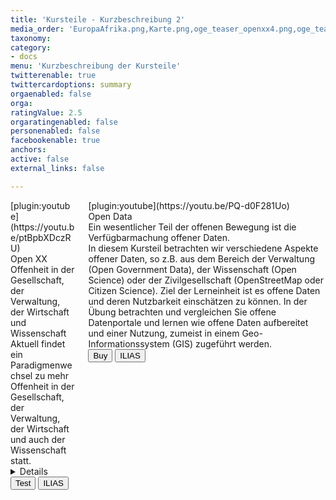 ```yaml
---
title: 'Kursteile - Kurzbeschreibung 2'
media_order: 'EuropaAfrika.png,Karte.png,oge_teaser_openxx4.png,oge_teaser_opendata2.png,teaser_emob.png'
taxonomy:
category:
- docs
menu: 'Kurzbeschreibung der Kursteile'
twitterenable: true
twittercardoptions: summary
orgaenabled: false
orga:
ratingValue: 2.5
orgaratingenabled: false
personenabled: false
facebookenable: true
anchors:
active: false
external_links: false

---
```

<div class="columns">
    <div class="column col-4 col-md-6 col-sm-12">
        <div class="card">
            <div class="card-image">
                [plugin:youtube](https://youtu.be/ptBpbXDczRU)
            </div>
            <div class="card-header">
                <div class="card-title h5">Open XX </div>
                <div class="card-subtitle text-gray">Offenheit in der Gesellschaft, der Verwaltung, der Wirtschaft und
                    Wissenschaft</div>
            </div>
            <div class="card-body">Aktuell findet ein Paradigmenwechsel zu mehr Offenheit in der Gesellschaft, der
                Verwaltung, der Wirtschaft und auch der
                Wissenschaft statt.
                <details class="accordion">
                    <summary class="accordion-header">
                        <i class="icon icon-arrow-right mr-1"></i>
                        Details
                    </summary>
                    <div class="accordion-body">
                        Diese neue Form der Offenheit ist durch Begriffsbildungen mit dem Wort Open geprägt, weshalb wir
                        in
                        diesem Kursteil namens
                        Open XX ausgewählte Facetten solcher Begriffsbildungen betrachten.
                        <br> Ziel der Lerneinheit ist es die wesentlichen Begriffe und Strömungen kennenzulernen und
                        diese
                        einordnen
                        zu können. In der Übung setzen Sie sich intensiver mit Open Access und Open Source Software
                        auseinander. </div>
                </details>
            </div>
            <div class="card-footer">
                    <a href="https://ilias.opengeoedu.de"><button class="btn mx-1">Test</button></a>
                    <a href="https://ilias.opengeoedu.de"><button class="btn mx-1">ILIAS</button></a>
            </div>
        </div>
    </div>
    <div class="column col-4 col-md-6 col-sm-12">
        <div class="card">
            <div class="card-image">[plugin:youtube](https://youtu.be/PQ-d0F281Uo)
                </div>
            <div class="card-header">
                <div class="card-title h5">Open Data</div>
                <div class="card-subtitle text-gray">            Ein wesentlicher Teil der offenen Bewegung ist die Verfügbarmachung offener Daten.
                    </div>
            </div>
            <div class="card-body">In diesem Kursteil betrachten wir verschiedene Aspekte offener Daten, so z.B. aus dem Bereich der Verwaltung (Open
                    Government Data), der Wissenschaft (Open Science) oder der Zivilgesellschaft (OpenStreetMap oder Citizen Science).
                    Ziel der Lerneinheit ist es offene Daten und deren Nutzbarkeit einschätzen zu können. In der Übung betrachten und
                    vergleichen Sie offene Datenportale und lernen wie offene Daten aufbereitet und einer Nutzung, zumeist in einem
                    Geo-Informationssystem (GIS) zugeführt werden.</div>
            <div class="card-footer">
                <div class="btn-group btn-group-block">
                    <button class="btn btn-primary">Buy</button>
                    <a href="https://ilias.opengeoedu.de"><button class="btn">ILIAS</button></a>
                </div>
            </div>
        </div>
    </div>

</div>